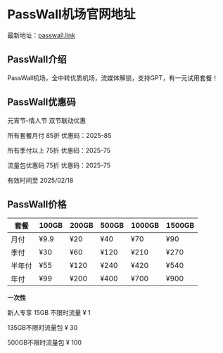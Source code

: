 # PassWall机场官网地址

最新地址：[passwall.link](https://url.gogogomiao.one/QYTN)

## PassWall介绍

PassWall机场，全中转优质机场，流媒体解锁，支持GPT，有一元试用套餐！

## PassWall优惠码

元宵节-情人节 双节联动优惠

所有套餐月付 85折 优惠码：2025-85

所有季付以上 75折 优惠码：2025-75

流量包优惠码 75折 优惠码：2025-75

有效时间至 2025/02/18

## PassWall价格

|套餐|100GB|200GB|500GB|1000GB|1500GB|
|----|----|----|----|----|----|
|月付|¥9.9|¥20|¥40|¥70|¥90|
|季付|¥30|¥60|¥120|¥210|¥270|
|半年付|¥55|¥120|¥240|¥420|¥540|
|年付|¥99|¥200|¥400|¥700|¥900|

**一次性**

新人专享 15GB 不限时流量  ¥ 1

135GB不限时流量包 ¥ 30

500GB不限时流量包 ¥ 100
